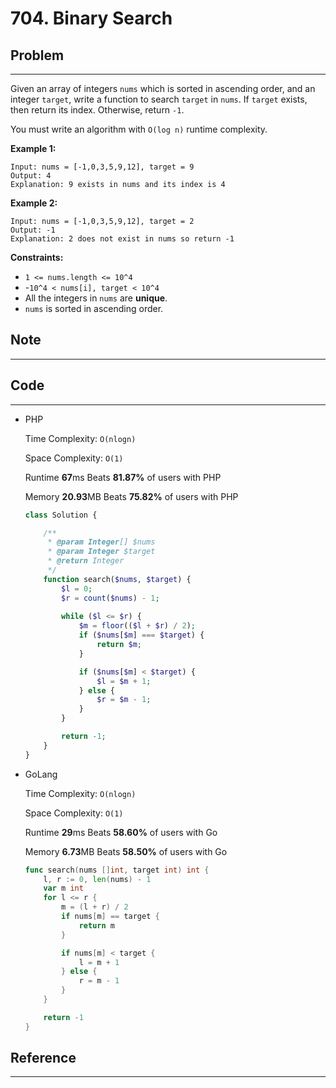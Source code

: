 # 704. Binary Search

## Problem

---

Given an array of integers `nums` which is sorted in ascending order, and an integer `target`, write a function to search `target` in `nums`. If `target` exists, then return its index. Otherwise, return `-1`.

You must write an algorithm with `O(log n)` runtime complexity.

**Example 1:**

```
Input: nums = [-1,0,3,5,9,12], target = 9
Output: 4
Explanation: 9 exists in nums and its index is 4

```

**Example 2:**

```
Input: nums = [-1,0,3,5,9,12], target = 2
Output: -1
Explanation: 2 does not exist in nums so return -1

```

**Constraints:**

- `1 <= nums.length <= 10^4`
- -`10^4 < nums[i], target < 10^4`
- All the integers in `nums` are **unique**.
- `nums` is sorted in ascending order.

## Note

---

## Code

---

- PHP
    
    Time Complexity: `O(nlogn)`
    
    Space Complexity: `O(1)`
    
    Runtime **67**ms Beats **81.87%** of users with PHP
    
    Memory **20.93**MB Beats **75.82%** of users with PHP
    
    ```php
    class Solution {
    
        /**
         * @param Integer[] $nums
         * @param Integer $target
         * @return Integer
         */
        function search($nums, $target) {
            $l = 0;
            $r = count($nums) - 1;
            
            while ($l <= $r) {
                $m = floor(($l + $r) / 2);
                if ($nums[$m] === $target) {
                    return $m;
                }
    
                if ($nums[$m] < $target) {
                    $l = $m + 1;
                } else {
                    $r = $m - 1;
                }
            }
    
            return -1;
        }
    }
    ```
    

- GoLang
    
    Time Complexity: `O(nlogn)`
    
    Space Complexity: `O(1)`
    
    Runtime **29**ms Beats **58.60%** of users with Go
    
    Memory **6.73**MB Beats **58.50%** of users with Go
    
    ```go
    func search(nums []int, target int) int {
        l, r := 0, len(nums) - 1
        var m int
        for l <= r {
            m = (l + r) / 2
            if nums[m] == target {
                return m
            }
    
            if nums[m] < target {
                l = m + 1
            } else {
                r = m - 1
            }
        }
    
        return -1
    }
    ```
    

## Reference

---